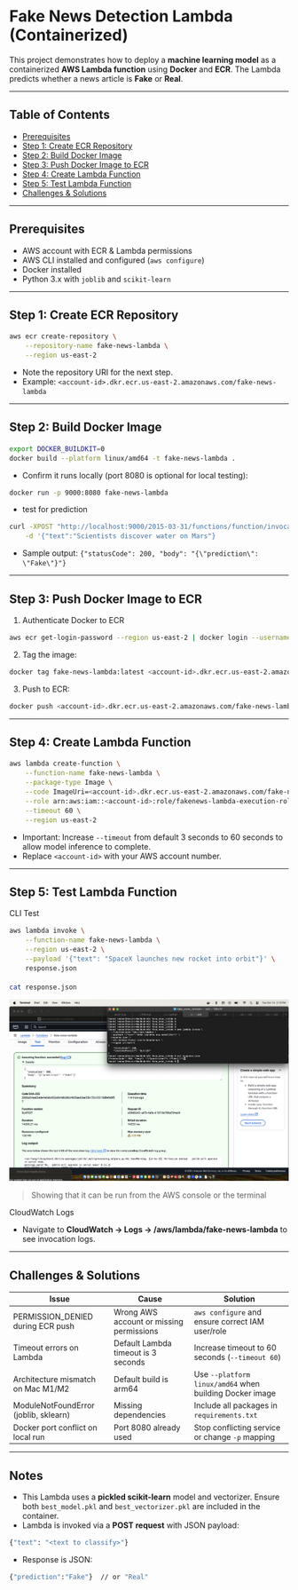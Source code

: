 # Fake News Detection Lambda (Containerized)

This project demonstrates how to deploy a **machine learning model** as a containerized **AWS Lambda function** using **Docker** and **ECR**. The Lambda predicts whether a news article is **Fake** or **Real**.

---

## Table of Contents

- [Prerequisites](#prerequisites)
- [Step 1: Create ECR Repository](#step-1-create-ecr-repository)
- [Step 2: Build Docker Image](#step-2-build-docker-image)
- [Step 3: Push Docker Image to ECR](#step-3-push-docker-image-to-ecr)
- [Step 4: Create Lambda Function](#step-4-create-lambda-function)
- [Step 5: Test Lambda Function](#step-5-test-lambda-function)
- [Challenges & Solutions](#challenges--solutions)

---

## Prerequisites

- AWS account with ECR & Lambda permissions
- AWS CLI installed and configured (`aws configure`)
- Docker installed
- Python 3.x with `joblib` and `scikit-learn`

---

## Step 1: Create ECR Repository
```bash
aws ecr create-repository \
    --repository-name fake-news-lambda \
    --region us-east-2
```
- Note the repository URI for the next step.
- Example: `<account-id>.dkr.ecr.us-east-2.amazonaws.com/fake-news-lambda`

---

## Step 2: Build Docker Image
```bash
export DOCKER_BUILDKIT=0
docker build --platform linux/amd64 -t fake-news-lambda .
```
- Confirm it runs locally (port 8080 is optional for local testing):
```bash
docker run -p 9000:8080 fake-news-lambda
```
- test for prediction
```bash
curl -XPOST "http://localhost:9000/2015-03-31/functions/function/invocations" \
	-d '{"text":"Scientists discover water on Mars"}
```
- Sample output: `{"statusCode": 200, "body": "{\"prediction\": \"Fake\"}"}`

---

## Step 3: Push Docker Image to ECR
1. Authenticate Docker to ECR
```bash
aws ecr get-login-password --region us-east-2 | docker login --username AWS --password-stdin <account-id>.dkr.ecr.us-east-2.amazonaws.com
```
2. Tag the image:
```bash
docker tag fake-news-lambda:latest <account-id>.dkr.ecr.us-east-2.amazonaws.com/fake-news-lambda:latest
```
3. Push to ECR:
```bash
docker push <account-id>.dkr.ecr.us-east-2.amazonaws.com/fake-news-lambda:latest
```

---

## Step 4: Create Lambda Function
```bash
aws lambda create-function \
    --function-name fake-news-lambda \
    --package-type Image \
    --code ImageUri=<account-id>.dkr.ecr.us-east-2.amazonaws.com/fake-news-lambda:latest \
    --role arn:aws:iam::<account-id>:role/fakenews-lambda-execution-role \
    --timeout 60 \
    --region us-east-2
```
- Important: Increase `--timeout` from default 3 seconds to 60 seconds to allow model inference to complete.
- Replace `<account-id>` with your AWS account number.

---

## Step 5: Test Lambda Function
CLI Test
```bash
aws lambda invoke \
    --function-name fake-news-lambda \
    --region us-east-2 \
    --payload '{"text": "SpaceX launches new rocket into orbit"}' \
    response.json

cat response.json
```

![Fake News Prediction](images/FakeNewsDetectionLambdaPrediction.png)
> Showing that it can be run from the AWS console or the terminal

CloudWatch Logs
- Navigate to **CloudWatch → Logs → /aws/lambda/fake-news-lambda** to see invocation logs.

---

## Challenges & Solutions

| Issue | Cause | Solution |
|-------|-------|---------|
| PERMISSION_DENIED during ECR push | Wrong AWS account or missing permissions | `aws configure` and ensure correct IAM user/role |
| Timeout errors on Lambda | Default Lambda timeout is 3 seconds | Increase timeout to 60 seconds (`--timeout 60`) |
| Architecture mismatch on Mac M1/M2 | Default build is arm64 | Use `--platform linux/amd64` when building Docker image |
| ModuleNotFoundError (joblib, sklearn) | Missing dependencies | Include all packages in `requirements.txt` |
| Docker port conflict on local run | Port 8080 already used | Stop conflicting service or change `-p` mapping |

---

## Notes

- This Lambda uses a **pickled scikit-learn** model and vectorizer. Ensure both `best_model.pkl` and `best_vectorizer.pkl` are included in the container.
- Lambda is invoked via a **POST request** with JSON payload:
```bash
{"text": "<text to classify>"}
```
- Response is JSON:
```bash
{"prediction":"Fake"}  // or "Real"
```
